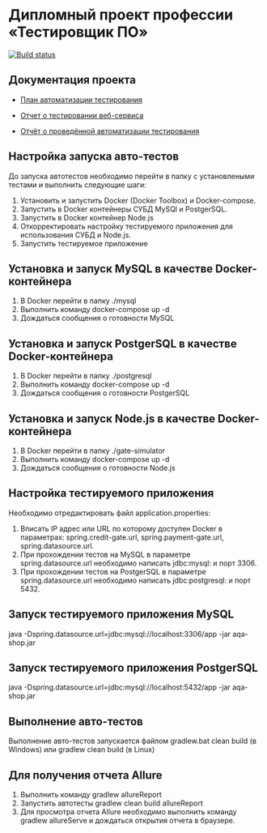 
# Дипломный проект профессии «Тестировщик ПО»

[![Build status](https://ci.appveyor.com/api/projects/status/nqlwvg7ggw12wqqf?svg=true)](https://ci.appveyor.com/project/Oleg2394/diplomqa)

## Документация проекта

* [План автоматизации тестирования](https://github.com/Oleg2394/DiplomQa/blob/master/src/main/java/ru/netolody/docs/Plan.md)

* [Отчет о тестировании веб-сервиса](https://github.com/Oleg2394/DiplomQa/blob/master/src/main/java/ru/netolody/docs/Report.md)
* [Отчёт о проведённой автоматизации тестирования](https://github.com/Oleg2394/DiplomQa/blob/master/src/main/java/ru/netolody/docs/Summary.md)

## Настройка запуска авто-тестов

До запуска автотестов необходимо перейти в папку с установлеными тестами и выполнить следующие шаги:

1. Установить и запустить Docker (Docker Toolbox) и Docker-compose.
1. Запустить в Docker контейнеры СУБД MySQl и PostgerSQL.
1. Запустить в Docker контейнер Node.js
1. Откорректировать настройку тестируемого приложения для использования СУБД и Node.js.
1. Запустить тестируемое приложение

## Установка и запуск MySQL в качестве Docker-контейнера
1. В Docker перейти в папку ./mysql
1. Выполнить команду docker-compose up -d
1. Дождаться сообщения о готовности MySQL

## Установка и запуск PostgerSQL в качестве Docker-контейнера
1. В Docker перейти в папку ./postgresql
1. Выполнить команду docker-compose up -d
1. Дождаться сообщения о готовности PostgerSQL

## Установка и запуск Node.js в качестве Docker-контейнера
1. В Docker перейти в папку ./gate-simulator
1. Выполнить команду docker-compose up -d
1. Дождаться сообщения о готовности Node.js

## Настройка тестируемого приложения
Необходимо отредактировать файл application.properties:

1. Вписать IP адрес или URL по которому доступен Docker в параметрах: spring.credit-gate.url, spring.payment-gate.url, spring.datasource.url.
1. При прохождении тестов на MySQL в параметре spring.datasource.url необходимо написать jdbc:mysql: и порт 3306.
1. При прохождении тестов на PostgerSQL в параметре spring.datasource.url необходимо написать jdbc:postgresql: и порт 5432.

## Запуск тестируемого приложения MySQL
java -Dspring.datasource.url=jdbc:mysql://localhost:3306/app -jar aqa-shop.jar 

## Запуск тестируемого приложения PostgerSQL
java -Dspring.datasource.url=jdbc:mysql://localhost:5432/app -jar aqa-shop.jar

## Выполнение авто-тестов
Выполнение авто-тестов запускается файлом gradlew.bat clean build (в Windows) или gradlew clean build (в Linux)

## Для получения отчета Allure 
1. Выполнить команду gradlew allureReport
1. Запустить автотесты gradlew clean build allureReport 
1. Для просмотра отчета Allure необходимо выполнить команду gradlew allureServe и дождаться открытия отчета в браузере.

